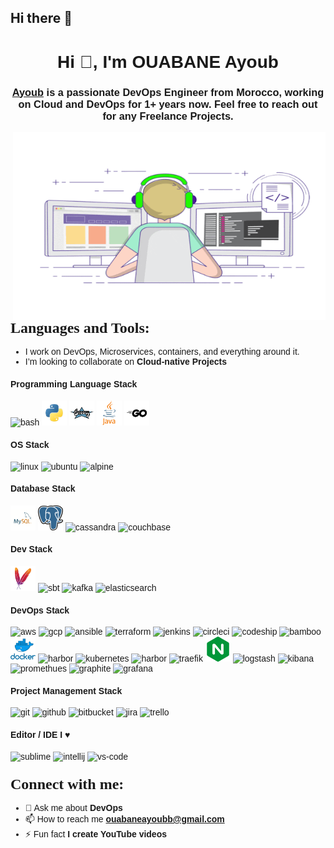## Hi there 👋


<!-- Header Section -->
<h1 align="center"><font face="Arial">Hi 👋, I'm OUABANE Ayoub </h1>
<h3 align="center"><font face="Arial"><a href="https://www.linkedin.com/in/ouabane-ayoub/" target="_blank" rel="noreferrer">Ayoub</a> is a passionate DevOps Engineer from Morocco, working on Cloud and DevOps for 1+ years now. Feel free to reach out for any Freelance Projects.</font></h3>

<!-- GIF -->
<img align="right" height="300" width="500" src="https://raw.githubusercontent.com/mikonoid/mikonoid/main/images/gifs/coder3.gif" />

<!-- Languages and Tools Section -->
<h3 align="left"><font size="+2" face="Verdana">Languages and Tools:</font></h3>


- I work on DevOps, Microservices, containers, and everything around it.
- I’m looking to collaborate on **Cloud-native Projects**

#### Programming Language Stack
<p align="left">
  <img src="https://www.vectorlogo.zone/logos/gnu_bash/gnu_bash-icon.svg" alt="bash" title="bash" title="bash" width="40" 
  height="40"/>  
  <img 
  src="https://raw.githubusercontent.com/github/explore/80688e429a7d4ef2fca1e82350fe8e3517d3494d/topics/python/python.png" 
  alt="python" title="python" width="40" height="40"/> 
  <img 
  src="https://raw.githubusercontent.com/github/explore/b15b6cf1726418913aafbf337a749dded180279d/topics/groovy/groovy.png" 
  alt="groovy" title="groovy" width="40" height="40"/>  
  <img 
  src="https://raw.githubusercontent.com/github/explore/80688e429a7d4ef2fca1e82350fe8e3517d3494d/topics/java/java.png" 
  alt="java" title="java8" width="40" height="40"/>  
  <img 
  src="https://raw.githubusercontent.com/github/explore/80688e429a7d4ef2fca1e82350fe8e3517d3494d/topics/go/go.png" alt="go" 
  title="go" width="40" height="40"/> 
</p>

#### OS Stack
<p align="left">
  <img src="https://brandlogos.net/wp-content/uploads/2020/03/Linux-logo.png" alt="linux" title="linux" width="40" 
  height="40"/>  
  <img src="https://www.vectorlogo.zone/logos/ubuntu/ubuntu-icon.svg" alt="ubuntu" title="ubuntu" width="40" height="40"/>  
  <img src="https://www.vectorlogo.zone/logos/alpinelinux/alpinelinux-icon.svg" alt="alpine" title="alpine" width="40" 
  height="40"/> 
</p>

#### Database Stack
<p align="left">
  <img 
  src="https://raw.githubusercontent.com/github/explore/80688e429a7d4ef2fca1e82350fe8e3517d3494d/topics/mysql/mysql.png" 
  alt="mysql" title="mysql" width="40" height="40"/>  
  <img 
src="https://raw.githubusercontent.com/github/explore/80688e429a7d4ef2fca1e82350fe8e3517d3494d/topics/postgresql/postgresql.png" alt="postgresql" title="postgresql" width="40" height="40"/>
  <img src="https://www.vectorlogo.zone/logos/apache_cassandra/apache_cassandra-icon.svg" alt="cassandra" title="cassandra" 
  width="40" height="40"/> <img src="https://www.vectorlogo.zone/logos/couchbase/couchbase-icon.svg" alt="couchbase" 
  title="couchbase" width="40" height="40"/> 
</p>

#### Dev Stack
<p align="left">
  <img src="https://raw.githubusercontent.com/vscode-icons/vscode-icons/72101ee333eca9219ac9a7c14d4834eef8e4c64b/icons/file_type_maven.svg" alt="maven" title="maven" width="40" 
  height="40"/> 
  <img src="https://www.vectorlogo.zone/logos/scala-sbt/scala-sbt-icon.svg" alt="sbt" title="sbt" width="40" height="40"/> 
  <img src="https://www.vectorlogo.zone/logos/apache_kafka/apache_kafka-icon.svg" alt="kafka" title="kafka" width="40" 
  height="40"/> 
  <img src="https://www.vectorlogo.zone/logos/elastic/elastic-icon.svg" alt="elasticsearch" title="elasticsearch" 
  width="40" height="40"/> </p>

#### DevOps Stack 
<p align="left">
  <img src="https://www.vectorlogo.zone/logos/amazon_aws/amazon_aws-icon.svg" alt="aws" title="aws" width="40" height="40"/>   <img src="https://www.vectorlogo.zone/logos/google_cloud/google_cloud-icon.svg" alt="gcp" title="gcp" width="40"       
  height="40"/>  
  <img src="https://www.vectorlogo.zone/logos/ansible/ansible-icon.svg" alt="ansible" title="ansible" width="40" 
  height="40"/> 
  <img src="https://www.vectorlogo.zone/logos/terraformio/terraformio-icon.svg" alt="terraform" title="terraform" width="40" 
  height="40"/> 
  <img src="https://www.vectorlogo.zone/logos/jenkins/jenkins-icon.svg" alt="jenkins" title="jenkins" width="40" 
  height="40"/>  
  <img src="https://www.vectorlogo.zone/logos/circleci/circleci-icon.svg" alt="circleci" title="circleci" width="40" 
  height="40"/> 
  <img src="https://www.vectorlogo.zone/logos/codeship/codeship-icon.svg" alt="codeship" title="codeship" width="40" 
  height="40"/> 
  <img src="https://www.vectorlogo.zone/logos/atlassian_bamboo/atlassian_bamboo-icon.svg" alt="bamboo" title="bamboo" 
  width="40" height="40"/> 
  <img 
  src="https://raw.githubusercontent.com/github/explore/80688e429a7d4ef2fca1e82350fe8e3517d3494d/topics/docker/docker.png" 
  alt="docker" title="docker" width="40" height="40"/>  
  <img src="https://www.vectorlogo.zone/logos/goharborio/goharborio-icon.svg" alt="harbor" title="harbor" width="40" 
  height="40"/> 
  <img src="https://www.vectorlogo.zone/logos/kubernetes/kubernetes-icon.svg" alt="kubernetes" title="kubernetes" width="40" 
  height="40"/>  
  <img src="https://www.vectorlogo.zone/logos/helmsh/helmsh-icon.svg" alt="harbor" title="harbor" width="40" height="40"/>   
  <img src="https://www.vectorlogo.zone/logos/traefikio/traefikio-icon.svg" alt="traefik" title="traefik" width="40" 
  height="40"/> 
  <img 
  src="https://raw.githubusercontent.com/github/explore/85cceaeeaf993ca35664dc37ea24f9237fbbfc14/topics/nginx/nginx.png" 
  alt="nginx" title="nginx" width="40" height="40"/>  
  <img src="https://www.vectorlogo.zone/logos/elasticco_logstash/elasticco_logstash-icon.svg" alt="logstash" 
  title="logstash" width="40" height="40"/> 
  <img src="https://www.vectorlogo.zone/logos/elasticco_kibana/elasticco_kibana-icon.svg" alt="kibana" title="kibana" 
  width="40" height="40"/> 
  <img src="https://www.vectorlogo.zone/logos/prometheusio/prometheusio-icon.svg" alt="promethues" title="promethues" 
  width="40" height="40"/> 
  <img src="https://www.vectorlogo.zone/logos/graphiteapp/graphiteapp-icon.svg" alt="graphite" title="graphite" width="40" 
  height="40"/> 
  <img src="https://www.vectorlogo.zone/logos/grafana/grafana-icon.svg" alt="grafana" title="grafana" width="40" 
  height="40"/> 
</p>

#### Project Management Stack
<p align="left">
  <img src="https://www.vectorlogo.zone/logos/git-scm/git-scm-icon.svg" alt="git" title="git" width="40" height="40"/>  
  <img src="https://www.vectorlogo.zone/logos/github/github-icon.svg" alt="github" title="github" width="40" height="40"/> 
  <img src="https://www.vectorlogo.zone/logos/bitbucket/bitbucket-icon.svg" alt="bitbucket" title="bitbucket" width="40" 
  height="40"/>  
  <img src="https://www.vectorlogo.zone/logos/atlassian_jira/atlassian_jira-icon.svg" alt="jira" title="jira" width="40" 
  height="40"/> 
  <img src="https://www.vectorlogo.zone/logos/trello/trello-icon.svg" alt="trello" title="trello" width="40" height="40"/></p>

#### Editor / IDE I ♥
<p align="left">
  <img src="https://cdn.worldvectorlogo.com/logos/sublime-text.svg" alt="sublime" title="sublime" width="40" height="40"/> 
  <img src="https://cdn.worldvectorlogo.com/logos/intellij-idea-1.svg" alt="intellij" title="intellij" width="40" 
  height="40"/> 
  <img src="https://www.vectorlogo.zone/logos/visualstudio_code/visualstudio_code-icon.svg" alt="vs-code" title="vs-code" 
  width="40" height="40"/> 
</p>

<!-- Contact Section -->
<h3 align="left"><font size="+2" face="Verdana">Connect with me:</font></h3>
<p align="left">
</p>

- 💬 Ask me about **DevOps**
- 📫 How to reach me **[ouabaneayoubb@gmail.com](mailto:ouabaneayoubb@gmail.com)**
- ⚡ Fun fact **I create YouTube videos**
